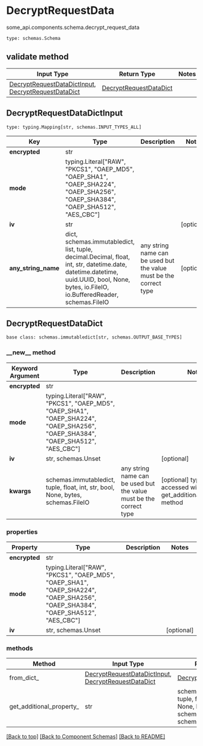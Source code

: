 # DecryptRequestData
some_api.components.schema.decrypt_request_data
```
type: schemas.Schema
```

## validate method
Input Type | Return Type | Notes
------------ | ------------- | -------------
[DecryptRequestDataDictInput](#decryptrequestdatadictinput), [DecryptRequestDataDict](#decryptrequestdatadict) | [DecryptRequestDataDict](#decryptrequestdatadict) |

## DecryptRequestDataDictInput
```
type: typing.Mapping[str, schemas.INPUT_TYPES_ALL]
```
Key | Type |  Description | Notes
------------ | ------------- | ------------- | -------------
**encrypted** | str |  |
**mode** | typing.Literal["RAW", "PKCS1", "OAEP_MD5", "OAEP_SHA1", "OAEP_SHA224", "OAEP_SHA256", "OAEP_SHA384", "OAEP_SHA512", "AES_CBC"] |  |
**iv** | str |  | [optional]
**any_string_name** | dict, schemas.immutabledict, list, tuple, decimal.Decimal, float, int, str, datetime.date, datetime.datetime, uuid.UUID, bool, None, bytes, io.FileIO, io.BufferedReader, schemas.FileIO | any string name can be used but the value must be the correct type | [optional]

## DecryptRequestDataDict
```
base class: schemas.immutabledict[str, schemas.OUTPUT_BASE_TYPES]
```
### &lowbar;&lowbar;new&lowbar;&lowbar; method
Keyword Argument | Type | Description | Notes
---------------- | ---- | ----------- | -----
**encrypted** | str |  |
**mode** | typing.Literal["RAW", "PKCS1", "OAEP_MD5", "OAEP_SHA1", "OAEP_SHA224", "OAEP_SHA256", "OAEP_SHA384", "OAEP_SHA512", "AES_CBC"] |  |
**iv** | str, schemas.Unset |  | [optional]
**kwargs** | schemas.immutabledict, tuple, float, int, str, bool, None, bytes, schemas.FileIO | any string name can be used but the value must be the correct type | [optional] typed value is accessed with the get_additional_property_ method

### properties
Property | Type | Description | Notes
-------- | ---- | ----------- | -----
**encrypted** | str |  |
**mode** | typing.Literal["RAW", "PKCS1", "OAEP_MD5", "OAEP_SHA1", "OAEP_SHA224", "OAEP_SHA256", "OAEP_SHA384", "OAEP_SHA512", "AES_CBC"] |  |
**iv** | str, schemas.Unset |  | [optional]

### methods
Method | Input Type | Return Type | Notes
------ | ---------- | ----------- | ------
from_dict_ | [DecryptRequestDataDictInput](#decryptrequestdatadictinput), [DecryptRequestDataDict](#decryptrequestdatadict) | [DecryptRequestDataDict](#decryptrequestdatadict) | a constructor
get_additional_property_ | str | schemas.immutabledict, tuple, float, int, str, bool, None, bytes, schemas.FileIO, schemas.Unset }} | provides type safety for additional properties

[[Back to top]](#top) [[Back to Component Schemas]](../../../README.md#Component-Schemas) [[Back to README]](../../../README.md)
